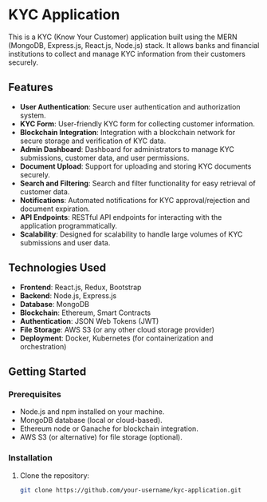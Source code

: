 # KYC Application

This is a KYC (Know Your Customer) application built using the MERN (MongoDB, Express.js, React.js, Node.js) stack. It allows banks and financial institutions to collect and manage KYC information from their customers securely.

## Features

- **User Authentication**: Secure user authentication and authorization system.
- **KYC Form**: User-friendly KYC form for collecting customer information.
- **Blockchain Integration**: Integration with a blockchain network for secure storage and verification of KYC data.
- **Admin Dashboard**: Dashboard for administrators to manage KYC submissions, customer data, and user permissions.
- **Document Upload**: Support for uploading and storing KYC documents securely.
- **Search and Filtering**: Search and filter functionality for easy retrieval of customer data.
- **Notifications**: Automated notifications for KYC approval/rejection and document expiration.
- **API Endpoints**: RESTful API endpoints for interacting with the application programmatically.
- **Scalability**: Designed for scalability to handle large volumes of KYC submissions and user data.

## Technologies Used

- **Frontend**: React.js, Redux, Bootstrap
- **Backend**: Node.js, Express.js
- **Database**: MongoDB
- **Blockchain**: Ethereum, Smart Contracts
- **Authentication**: JSON Web Tokens (JWT)
- **File Storage**: AWS S3 (or any other cloud storage provider)
- **Deployment**: Docker, Kubernetes (for containerization and orchestration)

## Getting Started

### Prerequisites

- Node.js and npm installed on your machine.
- MongoDB database (local or cloud-based).
- Ethereum node or Ganache for blockchain integration.
- AWS S3 (or alternative) for file storage (optional).

### Installation

1. Clone the repository:

   ```bash
   git clone https://github.com/your-username/kyc-application.git

